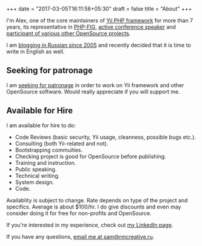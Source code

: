 +++
date = "2017-03-05T16:11:58+05:30"
draft = false
title = "About"
+++

I'm Alex, one of the core maintainers of [Yii PHP framework](http://www.yiiframework.com/)
for more than 7 years, its representative in [PHP-FIG](http://www.php-fig.org/),
[active conference speaker](http://slides.rmcreative.ru/) and [participant of various other
OpenSource projects](https://github.com/samdark/).

I am [blogging in Russian since 2005](http://rmcreative.ru/) and recently decided
that it is time to write in English as well.

## Seeking for patronage

I am [seeking for patronage](https://www.patreon.com/samdark) in order to work on Yii framework and other OpenSource software.
Would really appreciate if you will support me.

## Available for Hire

I am available for hire to do:

- Code Reviews (basic security, Yii usage, cleanness, possible bugs etc.).
- Consulting (both Yii-related and not).
- Bootstrapping commuities.
- Checking project is good for OpenSource before publishing. 
- Training and instruction.
- Public speaking.
- Technical writing.
- System design.
- Code.

Availablity is subject to change. Rate depends on type of the project and specifics. Average is
about $100/hr. I do give discounts and even may consider doing it for free for non-profits and OpenSource.


If you're interested in my experience, check out [my LinkedIn page](https://www.linkedin.com/in/makarov/).

If you have any questions, <a href="mailto:sam@rmcreative.ru">email me at sam@rmcreative.ru</a>.